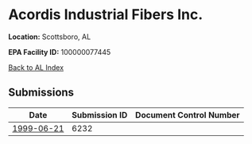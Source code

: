# Acordis Industrial Fibers Inc.

**Location:** Scottsboro, AL

**EPA Facility ID:** 100000077445

[Back to AL Index](../../index.md)

## Submissions

| Date | Submission ID | Document Control Number |
|------|--------------|-------------------------|
| [1999-06-21](submissions/6232.md) | 6232 |  |
